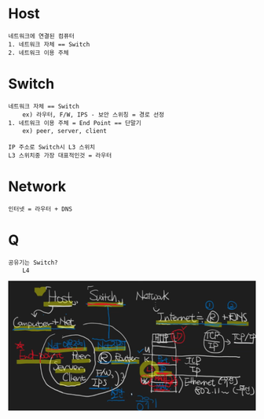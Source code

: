 # Host
    네트워크에 연결된 컴퓨터
    1. 네트워크 자체 == Switch
    2. 네트워크 이용 주체
# Switch
    네트워크 자체 == Switch
        ex) 라우터, F/W, IPS - 보안 스위칭 = 경로 선정
    1. 네트워크 이용 주체 = End Point == 단말기
        ex) peer, server, client

    IP 주소로 Switch시 L3 스위치
    L3 스위치중 가장 대표적인것 = 라우터
# Network
    인터넷 = 라우터 + DNS

# Q
    공유기는 Switch?
        L4

![img](./img/3.png)
